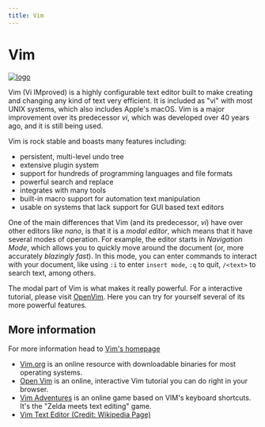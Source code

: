 ```yaml
---
title: Vim
---
```

# Vim

<a href='https://vim.sourceforge.io' target='_blank' rel='nofollow'>![logo](https://upload.wikimedia.org/wikipedia/commons/thumb/9/9f/Vimlogo.svg/75px-Vimlogo.svg.png "Vim logo")</a>

Vim (Vi IMproved) is a highly configurable text editor built to make creating and changing any kind of text very efficient. It is included as "vi" with most UNIX systems, which also includes Apple's macOS. Vim is a major improvement over its predecessor *vi*, which was developed over 40 years ago, and it is still being used.

Vim is rock stable and boasts many features including:
- persistent, multi-level undo tree
- extensive plugin system
- support for hundreds of programming languages and file formats
- powerful search and replace
- integrates with many tools
- built-in macro support for automation text manipulation
- usable on systems that lack support for GUI based text editors

One of the main differences that Vim (and its predecessor, *vi*) have over other editors like *nano*, is that it is a _modal editor_, which means that it have several modes of operation. For example, the editor starts in *Navigation Mode*, which allows you to quickly move around the document (or, more accurately _blazingly fast_). In this mode, you can enter commands to interact with your document, like using `:i` to enter `insert mode`, `:q` to quit, `/<text>` to search text, among others. 

The modal part of Vim is what makes it really powerful. For a interactive tutorial, please visit [OpenVim](http://www.openvim.com/). Here you can try for yourself several of its more powerful features.

## More information

For more information head to <a href='https://vim.sourceforge.io' target='_blank' rel='nofollow'>Vim's homepage</a>

* [Vim.org](https://www.vim.org/) is an online resource with downloadable binaries for most operating systems. 
* [Open Vim](http://www.openvim.com/) is an online, interactive Vim tutorial you can do right in your browser. 
* [Vim Adventures](https://vim-adventures.com) is an online game based on VIM's keyboard shortcuts. It's the "Zelda meets text editing" game.
* <a href='https://en.wikipedia.org/wiki/Vim_(text_editor)' target='_blank' rel='nofollow'>Vim Text Editor (Credit: Wikipedia Page)</a>
